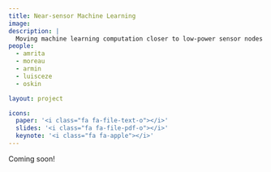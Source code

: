 ```yaml
---
title: Near-sensor Machine Learning
image: 
description: |
  Moving machine learning computation closer to low-power sensor nodes with hardware accelerators.
people:
  - amrita
  - moreau
  - armin
  - luisceze
  - oskin

layout: project

icons:
  paper: '<i class="fa fa-file-text-o"></i>'
  slides: '<i class="fa fa-file-pdf-o"></i>'
  keynote: '<i class="fa fa-apple"></i>'
---
```


Coming soon!